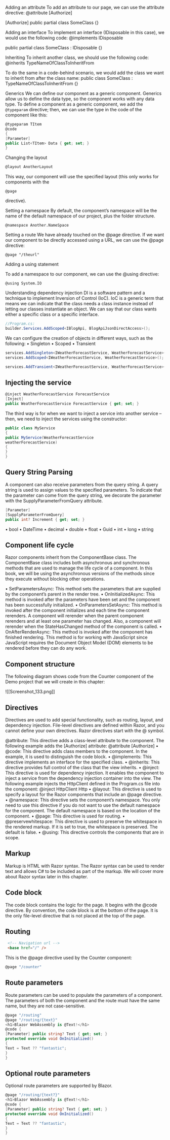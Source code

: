 


Adding an attribute
To add an attribute to our page, we can use the attribute directive:
@attribute [Authorize]


[Authorize] public partial class SomeClass {}

Adding an interface
To implement an interface (IDisposable in this case), we would use the following code:
@implements IDisposable


public partial class SomeClass : IDisposable {}


Inheriting
To inherit another class, we should use the following code:
@inherits TypeNameOfClassToInheritFrom

To do the same in a code-behind scenario, we would add the class we want to inherit from after
the class name:
public class SomeClass : TypeNameOfClassToInheritFrom {}



Generics
We can define our component as a generic component.
Generics allow us to define the data type, so the component works with any data type.
To define a component as a generic component, we add the ```@typeparam``` directive; then, we can
use the type in the code of the component like this:

```c#
@typeparam TItem
@code
{
[Parameter]
public List<TItem> Data { get; set; }
}
```

Changing the layout

```c#
@layout AnotherLayout
```
This way, our component will use the specified layout (this only works for components with the
```
@page
``` 
directive).

Setting a namespace
By default, the component’s namespace will be the name of the default namespace of our project,
plus the folder structure.

```
@namespace Another.NameSpace
```
Setting a route
We have already touched on the @page directive. If we want our component to be directly accessed
using a URL, we can use the @page directive:

```
@page "/theurl"
```
Adding a using statement

To add a namespace to our component, we can use the @using directive:

```
@using System.IO
```

Understanding dependency injection
DI is a software pattern and a technique to implement Inversion of Control (IoC).
IoC is a generic term that means we can indicate that the class needs a class instance instead of
letting our classes instantiate an object. We can say that our class wants either a specific class
or a specific interface.

```c#
//Program.cs:
builder.Services.AddScoped<IBlogApi, BlogApiJsonDirectAccess>();
```
We can configure the creation of objects in different ways, such as the following:
• Singleton
• Scoped
• Transient

``` c#
services.AddSingleton<IWeatherForecastService, WeatherForecastService>();
services.AddScoped<IWeatherForecastService, WeatherForecastService>();

services.AddTransient<IWeatherForecastService, WeatherForecastService>();
```

## Injecting the service

``` c#
@inject WeatherForecastService ForecastService
[Inject]
public WeatherForecastService ForecastService { get; set; }
```

The third way is for when we want to inject a service into another service – then, we need to inject
the services using the constructor:

```c#
public class MyService
{
public MyService(WeatherForecastService
weatherForecastService)
{
}
}
```


## Query String  Parsing 
A component can also receive parameters from the query string. A query string is used to assign
values to the specified parameters. To indicate that the parameter can come from the query string,
we decorate the parameter with the SupplyParameterFromQuery attribute.

```C#
[Parameter]
[SupplyParameterFromQuery]
public int? Increment { get; set; }
```

• bool
• DateTime
• decimal
• double
• float
• Guid
• int
• long
• string

## Component life cycle
Razor components inherit from the ComponentBase class. The ComponentBase class includes both
asynchronous and synchronous methods that are used to manage the life cycle of a component.
In this book, we will be using the asynchronous versions of the methods since they execute
without blocking other operations.

• SetParametersAsync: This method sets the parameters that are supplied by the component’s
parent in the render tree.
• OnInitializedAsync: This method is invoked after the parameters have been set and the
component has been successfully initialized.
• OnParametersSetAsync: This method is invoked after the component initializes and each
time the component rerenders. A component will rerender when the parent component
rerenders and at least one parameter has changed. Also, a component will rerender when
the StateHasChanged method of the component is called.
• OnAfterRenderAsync: This method is invoked after the component has finished rendering.
This method is for working with JavaScript since JavaScript requires the Document
Object Model (DOM) elements to be rendered before they can do any work.


## Component structure
The following diagram shows code from the Counter component of the Demo project that we will
create in this chapter:

![[Screenshot_133.png]]

## Directives
Directives are used to add special functionality, such as routing, layout, and dependency injection.
File-level directives are defined within Razor, and you cannot define your own directives. Razor
directives start with the @ symbol.

@attribute: This directive adds a class-level attribute to the component. The following
example adds the [Authorize] attribute:
@attribute [Authorize]
• @code: This directive adds class members to the component. In the example, it is used to
distinguish the code block.
• @implements: This directive implements an interface for the specified class.
• @inherits: This directive provides full control of the class that the view inherits.
• @inject: This directive is used for dependency injection. It enables the component to inject
a service from the dependency injection container into the view. The following example
injects the HttpClient defined in the Program.cs file into the component:
@inject HttpClient Http
• @layout: This directive is used to specify a layout for the Razor components that include
an @page directive.
• @namespace: This directive sets the component’s namespace. You only need to use this
directive if you do not want to use the default namespace for the component. The default
namespace is based on the location of the component.
• @page: This directive is used for routing.
• @preservewhitespace: This directive is used to preserve the whitespace in the rendered
markup. If it is set to true, the whitespace is preserved. The default is false.
• @using: This directive controls the components that are in scope.

## Markup
Markup is HTML with Razor syntax. The Razor syntax can be used to render text and allows C#
to be included as part of the markup. We will cover more about Razor syntax later in this chapter.
## Code block
The code block contains the logic for the page. It begins with the @code directive. By convention,
the code block is at the bottom of the page. It is the only file-level directive that is not placed at
the top of the page.

## Routing

```html
 <!-- Navigation url -->
 <base href="/" />
```


This is the @page directive used by the Counter component:

``` C#
@page "/counter"
```
## Route parameters
Route parameters can be used to populate the parameters of a component. The parameters of
both the component and the route must have the same name, but they are not case-sensitive.

```c#
@page "/routing"
@page "/routing/{text}"
<h1>Blazor WebAssembly is @Text!</h1>
@code {
[Parameter] public string? Text { get; set; }
protected override void OnInitialized()
{
Text = Text ?? "fantastic";
}
}
```

## Optional route parameters
Optional route parameters are supported by Blazor.

```c#
@page "/routing/{text?}"
<h1>Blazor WebAssembly is @Text!</h1>
@code {
[Parameter] public string? Text { get; set; }
protected override void OnInitialized()
{
Text = Text ?? "fantastic";
}
}
```

